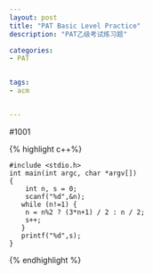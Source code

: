```yaml
---
layout: post
title: "PAT Basic Level Practice"
description: "PAT乙级考试练习题"

categories:
- PAT


tags:
- acm 


---
```


#1001

{% highlight c++%}

	#include <stdio.h>
	int main(int argc, char *argv[]) 
	{
    	int n, s = 0;
    	scanf("%d",&n);
       while (n!=1) {
        n = n%2 ? (3*n+1) / 2 : n / 2;
        s++;
       }
       printf("%d",s);
	}

{% endhighlight %}